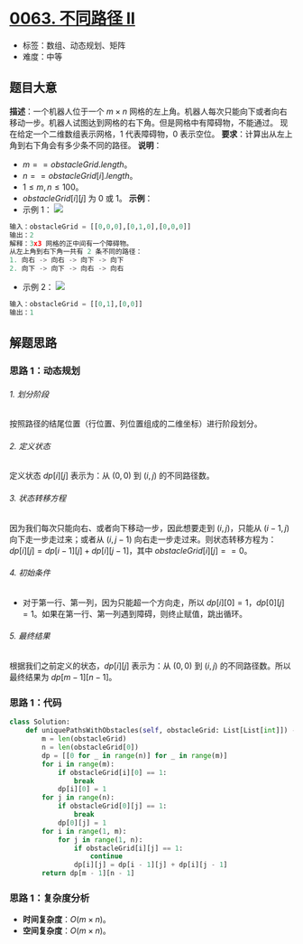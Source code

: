 # [0063. 不同路径 II](https://leetcode.cn/problems/unique-paths-ii/)
- 标签：数组、动态规划、矩阵
- 难度：中等
## 题目大意
**描述**：一个机器人位于一个 $m \times n$ 网格的左上角。机器人每次只能向下或者向右移动一步。机器人试图达到网格的右下角。但是网格中有障碍物，不能通过。
现在给定一个二维数组表示网格，$1$ 代表障碍物，$0$ 表示空位。
**要求**：计算出从左上角到右下角会有多少条不同的路径。
**说明**：
- $m == obstacleGrid.length$。
- $n == obstacleGrid[i].length$。
- $1 \le m, n \le 100$。
- $obstacleGrid[i][j]$ 为 $0$ 或 $1$。
**示例**：
- 示例 1：
![](https://assets.leetcode.com/uploads/2020/11/04/robot1.jpg)
```python
输入：obstacleGrid = [[0,0,0],[0,1,0],[0,0,0]]
输出：2
解释：3x3 网格的正中间有一个障碍物。
从左上角到右下角一共有 2 条不同的路径：
1. 向右 -> 向右 -> 向下 -> 向下
2. 向下 -> 向下 -> 向右 -> 向右
```
- 示例 2：
![](https://assets.leetcode.com/uploads/2020/11/04/robot2.jpg)
```python
输入：obstacleGrid = [[0,1],[0,0]]
输出：1
```
## 解题思路
###  思路 1：动态规划
###### 1. 划分阶段
按照路径的结尾位置（行位置、列位置组成的二维坐标）进行阶段划分。
###### 2. 定义状态
定义状态 $dp[i][j]$ 表示为：从 $(0, 0)$ 到 $(i, j)$ 的不同路径数。
###### 3. 状态转移方程
因为我们每次只能向右、或者向下移动一步，因此想要走到 $(i, j)$，只能从 $(i - 1, j)$ 向下走一步走过来；或者从 $(i, j - 1)$ 向右走一步走过来。则状态转移方程为：$dp[i][j] = dp[i - 1][j] + dp[i][j - 1]$，其中 $obstacleGrid[i][j] == 0$。
###### 4. 初始条件
- 对于第一行、第一列，因为只能超一个方向走，所以 $dp[i][0] = 1$，$dp[0][j] = 1$。如果在第一行、第一列遇到障碍，则终止赋值，跳出循环。
###### 5. 最终结果
根据我们之前定义的状态，$dp[i][j]$ 表示为：从 $(0, 0)$ 到 $(i, j)$ 的不同路径数。所以最终结果为 $dp[m - 1][n - 1]$。
### 思路 1：代码
```python
class Solution:
    def uniquePathsWithObstacles(self, obstacleGrid: List[List[int]]) -> int:
        m = len(obstacleGrid)
        n = len(obstacleGrid[0])
        dp = [[0 for _ in range(n)] for _ in range(m)]
        for i in range(m):
            if obstacleGrid[i][0] == 1:
                break
            dp[i][0] = 1
        for j in range(n):
            if obstacleGrid[0][j] == 1:
                break
            dp[0][j] = 1
        for i in range(1, m):
            for j in range(1, n):
                if obstacleGrid[i][j] == 1:
                    continue
                dp[i][j] = dp[i - 1][j] + dp[i][j - 1]
        return dp[m - 1][n - 1]
```
### 思路 1：复杂度分析
- **时间复杂度**：$O(m \times n)$。
- **空间复杂度**：$O(m \times n)$。
